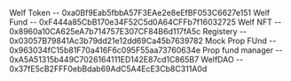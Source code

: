Welf Token -- 0xa0Bf9Eab5fbbA57F3EAe2e8eEfBF053C6627e151
Welf Fund -- 0xF444a85CbB170e34F52C5d0A64CFFb7f16032725
Welf NFT -- 0x8960a10CA625eA7b714757E307CF84B6d117fA5c
Registery -- 0x03057B79841Ac3b79dd21e12dd69Ca45b7639782
Mock Prop FUnd -- 0x963034fC15b81F70a416F6c095F55aa73760634e
Prop fund manager -- 0xA5A51315b449C7026164111ED142E87cd1C865B7
WelfDAO -- 0x37fE5cB2FFF0ebBdab69AdC5A4EcE3Cb8C311A0d
